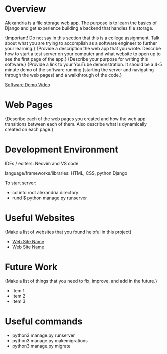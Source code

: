 # Overview

Alexandria is a file storage web app. The purpose is to learn the basics of Django and get experience building a backend that handles file storage.

{Important!  Do not say in this section that this is a college assignment.  Talk about what you are trying to accomplish as a software engineer to further your learning.}
{Provide a description the web app that you wrote. Describe how to start a test server on your computer and what website to open up to see the first page of the app.}
{Describe your purpose for writing this software.}
{Provide a link to your YouTube demonstration.  It should be a 4-5 minute demo of the software running (starting the server and navigating through the web pages) and a walkthrough of the code.}

[Software Demo Video](http://youtube.link.goes.here)

# Web Pages

{Describe each of the web pages you created and how the web app transitions between each of them.  Also describe what is dynamically created on each page.}

# Development Environment

IDEs / editers: Neovim and VS code

language/frameworks/libraries: HTML, CSS, python Django

To start server:
- cd into root alexandria directory
- rund $ python manage.py runserver

# Useful Websites

{Make a list of websites that you found helpful in this project}
* [Web Site Name](http://url.link.goes.here)
* [Web Site Name](http://url.link.goes.here)

# Future Work

{Make a list of things that you need to fix, improve, and add in the future.}
* Item 1
* Item 2
* Item 3

# Useful commands

- python3 manage.py runserver
- python3 manage.py makemigrations
- python3 manage.py migrate